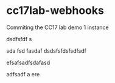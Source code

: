 # cc17lab-webhooks

Commiting the CC17 lab demo 1 instance 

dsdfsfdf
s

sda
fsd
fasdaf
dsdsfsfdsfsdfsdf

efsafsadfsdafasd

adfsadf a ere
